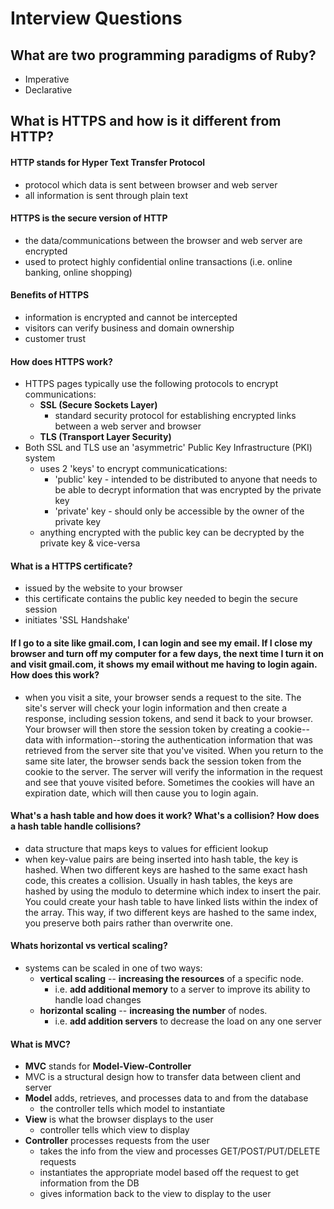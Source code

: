 # Interview Questions

## What are two programming paradigms of Ruby?
* Imperative
* Declarative

## What is HTTPS and how is it different from HTTP?
#### HTTP stands for Hyper Text Transfer Protocol
  * protocol which data is sent between browser and web server
  * all information is sent through plain text
#### HTTPS is the secure version of HTTP
  * the data/communications between the browser and web server are encrypted
  * used to protect highly confidential online transactions (i.e. online banking, online shopping)
#### Benefits of HTTPS
  * information is encrypted and cannot be intercepted
  * visitors can verify business and domain ownership
  * customer trust
#### How does HTTPS work?
  * HTTPS pages typically use the following protocols to encrypt communications:
    * **SSL (Secure Sockets Layer)**
      * standard security protocol for establishing encrypted links between a web server and browser
    * **TLS (Transport Layer Security)**
  * Both SSL and TLS use an 'asymmetric' Public Key Infrastructure (PKI) system
    * uses 2 'keys' to encrypt communicatications:
      * 'public' key - intended to be distributed to anyone that needs to be able to decrypt information that was encrypted by the private key
      * 'private' key - should only be accessible by the owner of the private key
    * anything encrypted with the public key can be decrypted by the private key & vice-versa

#### What is a HTTPS certificate?
  * issued by the website to your browser
  * this certificate contains the public key needed to begin the secure session
  * initiates 'SSL Handshake'

#### If I go to a site like gmail.com, I can login and see my email. If I close my browser and turn off my computer for a few days, the next time I turn it on and visit gmail.com, it shows my email without me having to login again. How does this work?
* when you visit a site, your browser sends a request to the site. The site's server will check your login information and then create a response, including session tokens, and send it back to your browser. Your browser will then store the session token by creating a cookie--data with information--storing the authentication information that was retrieved from the server site that you've visited. When you return to the same site later, the browser sends back the session token from the cookie to the server. The server will verify the information in the request and see that youve visited before. Sometimes the cookies will have an expiration date, which will then cause you to login again.

#### What's a hash table and how does it work? What's a collision? How does a hash table handle collisions?
* data structure that maps keys to values for efficient lookup
* when key-value pairs are being inserted into hash table, the key is hashed. When two different keys are hashed to the same exact hash code, this creates a collision. Usually in hash tables, the keys are hashed by using the modulo to determine which index to insert the pair. You could create your hash table to have linked lists within the index of the array. This way, if two different keys are hashed to the same index, you preserve both pairs rather than overwrite one.

#### Whats horizontal vs vertical scaling?
* systems can be scaled in one of two ways:
  * **vertical scaling** -- **increasing the resources** of a specific node.
    * i.e. **add additional memory** to a server to improve its ability to handle load changes
  * **horizontal scaling** -- **increasing the number** of nodes. 
    * i.e. **add addition servers** to decrease the load on any one server

#### What is MVC?
* **MVC** stands for **Model-View-Controller**
* MVC is a structural design how to transfer data between client and server
* **Model** adds, retrieves, and processes data to and from the database
  * the controller tells which model to instantiate
* **View** is what the browser displays to the user
  * controller tells which view to display
* **Controller** processes requests from the user
  * takes the info from the view and processes GET/POST/PUT/DELETE requests
  * instantiates the appropriate model based off the request to get information from the DB
  * gives information back to the view to display to the user